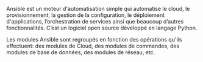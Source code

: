 
Ansible est un moteur d'automatisation simple qui automatise le cloud, le provisionnement, la gestion de la configuration, le déploiement d'applications, l’orchestration de services ainsi que beaucoup d’autres fonctionnalités. C’est un logiciel open source développé en langage Python. 

Les modules Ansible sont regroupés en fonction des opérations qu'ils effectuent: des modules de Cloud, des modules de commandes, des modules de base de données, des modules de réseau, etc.
